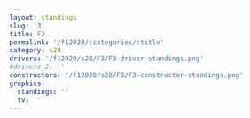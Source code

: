 ```yaml
---
layout: standings
slug: '3'
title: F3
permalink: '/f12020/:categories/:title'
category: s28
drivers: '/f12020/s28/F3/F3-driver-standings.png'
#drivers_2: ''
constructors: '/f12020/s28/F3/F3-constructor-standings.png'
graphics:
  standings: ''
  tv: ''
---
```



